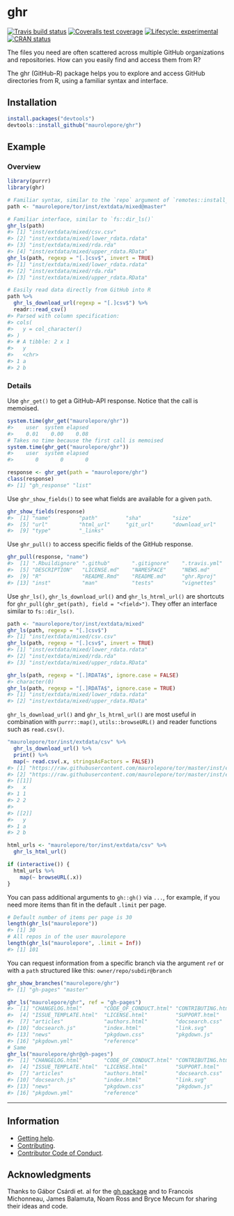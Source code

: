 
<!-- README.md is generated from README.Rmd. Please edit that file -->

# ghr

<!-- badges: start -->

[![Travis build
status](https://travis-ci.org/maurolepore/ghr.svg?branch=master)](https://travis-ci.org/maurolepore/ghr)
[![Coveralls test
coverage](https://coveralls.io/repos/github/maurolepore/ghr/badge.svg)](https://coveralls.io/r/maurolepore/ghr?branch=master)
[![Lifecycle:
experimental](https://img.shields.io/badge/lifecycle-experimental-orange.svg)](https://www.tidyverse.org/lifecycle/#experimental)
[![CRAN
status](https://www.r-pkg.org/badges/version/ghr)](https://cran.r-project.org/package=ghr)
<!-- badges: end -->

The files you need are often scattered across multiple GitHub
organizations and repositories. How can you easily find and access them
from R?

The ghr (GitHub-R) package helps you to explore and access GitHub
directories from R, using a familiar syntax and interface.

## Installation

``` r
install.packages("devtools")
devtools::install_github("maurolepore/ghr")
```

## Example

### Overview

``` r
library(purrr)
library(ghr)

# Familiar syntax, similar to the `repo` argument of `remotes::install_github()`
path <- "maurolepore/tor/inst/extdata/mixed@master"

# Familiar interface, similar to `fs::dir_ls()`
ghr_ls(path)
#> [1] "inst/extdata/mixed/csv.csv"          
#> [2] "inst/extdata/mixed/lower_rdata.rdata"
#> [3] "inst/extdata/mixed/rda.rda"          
#> [4] "inst/extdata/mixed/upper_rdata.RData"
ghr_ls(path, regexp = "[.]csv$", invert = TRUE)
#> [1] "inst/extdata/mixed/lower_rdata.rdata"
#> [2] "inst/extdata/mixed/rda.rda"          
#> [3] "inst/extdata/mixed/upper_rdata.RData"

# Easily read data directly from GitHub into R
path %>% 
  ghr_ls_download_url(regexp = "[.]csv$") %>% 
  readr::read_csv()
#> Parsed with column specification:
#> cols(
#>   y = col_character()
#> )
#> # A tibble: 2 x 1
#>   y    
#>   <chr>
#> 1 a    
#> 2 b
```

### Details

Use `ghr_get()` to get a GitHub-API response. Notice that the call is
memoised.

``` r
system.time(ghr_get("maurolepore/ghr"))
#>    user  system elapsed 
#>    0.01    0.00    0.08
# Takes no time because the first call is memoised
system.time(ghr_get("maurolepore/ghr"))
#>    user  system elapsed 
#>       0       0       0

response <- ghr_get(path = "maurolepore/ghr")
class(response)
#> [1] "gh_response" "list"
```

Use `ghr_show_fields()` to see what fields are available for a given
`path`.

``` r
ghr_show_fields(response)
#>  [1] "name"         "path"         "sha"          "size"        
#>  [5] "url"          "html_url"     "git_url"      "download_url"
#>  [9] "type"         "_links"
```

Use `ghr_pull()` to access specific fields of the GitHub response.

``` r
ghr_pull(response, "name")
#>  [1] ".Rbuildignore" ".github"       ".gitignore"    ".travis.yml"  
#>  [5] "DESCRIPTION"   "LICENSE.md"    "NAMESPACE"     "NEWS.md"      
#>  [9] "R"             "README.Rmd"    "README.md"     "ghr.Rproj"    
#> [13] "inst"          "man"           "tests"         "vignettes"
```

Use `ghr_ls()`, `ghr_ls_download_url()` and `ghr_ls_htrml_url()` are
shortcuts for `ghr_pull(ghr_get(path), field = "<field>")`. They offer
an interface similar to `fs::dir_ls()`.

``` r
path <- "maurolepore/tor/inst/extdata/mixed"
ghr_ls(path, regexp = "[.]csv$")
#> [1] "inst/extdata/mixed/csv.csv"
ghr_ls(path, regexp = "[.]csv$", invert = TRUE)
#> [1] "inst/extdata/mixed/lower_rdata.rdata"
#> [2] "inst/extdata/mixed/rda.rda"          
#> [3] "inst/extdata/mixed/upper_rdata.RData"

ghr_ls(path, regexp = "[.]RDATA$", ignore.case = FALSE)
#> character(0)
ghr_ls(path, regexp = "[.]RDATA$", ignore.case = TRUE)
#> [1] "inst/extdata/mixed/lower_rdata.rdata"
#> [2] "inst/extdata/mixed/upper_rdata.RData"
```

`ghr_ls_download_url()` and `ghr_ls_htrml_url()` are most useful in
combination with `purrr::map()`, `utils::browseURL()` and reader
functions such as `read.csv()`.

``` r
"maurolepore/tor/inst/extdata/csv" %>% 
  ghr_ls_download_url() %>% 
  print() %>% 
  map(~ read.csv(.x, stringsAsFactors = FALSE))
#> [1] "https://raw.githubusercontent.com/maurolepore/tor/master/inst/extdata/csv/csv1.csv"
#> [2] "https://raw.githubusercontent.com/maurolepore/tor/master/inst/extdata/csv/csv2.csv"
#> [[1]]
#>   x
#> 1 1
#> 2 2
#> 
#> [[2]]
#>   y
#> 1 a
#> 2 b
```

``` r
html_urls <- "maurolepore/tor/inst/extdata/csv" %>% 
  ghr_ls_html_url()

if (interactive()) {
  html_urls %>% 
    map(~ browseURL(.x))
}
```

You can pass additional arguments to `gh::gh()` via `...`, for example,
if you need more items than fit in the default `.limit` per page.

``` r
# Default number of items per page is 30
length(ghr_ls("maurolepore"))
#> [1] 30
# All repos in of the user maurolepore
length(ghr_ls("maurolepore", .limit = Inf))
#> [1] 101
```

You can request information from a specific branch via the argument
`ref` or with a `path` structured like this: `owner/repo/subdir@branch`

``` r
ghr_show_branches("maurolepore/ghr")
#> [1] "gh-pages" "master"

ghr_ls("maurolepore/ghr", ref = "gh-pages")
#>  [1] "CHANGELOG.html"       "CODE_OF_CONDUCT.html" "CONTRIBUTING.html"   
#>  [4] "ISSUE_TEMPLATE.html"  "LICENSE.html"         "SUPPORT.html"        
#>  [7] "articles"             "authors.html"         "docsearch.css"       
#> [10] "docsearch.js"         "index.html"           "link.svg"            
#> [13] "news"                 "pkgdown.css"          "pkgdown.js"          
#> [16] "pkgdown.yml"          "reference"
# Same
ghr_ls("maurolepore/ghr@gh-pages")
#>  [1] "CHANGELOG.html"       "CODE_OF_CONDUCT.html" "CONTRIBUTING.html"   
#>  [4] "ISSUE_TEMPLATE.html"  "LICENSE.html"         "SUPPORT.html"        
#>  [7] "articles"             "authors.html"         "docsearch.css"       
#> [10] "docsearch.js"         "index.html"           "link.svg"            
#> [13] "news"                 "pkgdown.css"          "pkgdown.js"          
#> [16] "pkgdown.yml"          "reference"
```

-----

## Information

  - [Getting help](SUPPORT.md).
  - [Contributing](CONTRIBUTING.md).
  - [Contributor Code of Conduct](CODE_OF_CONDUCT.md).

## Acknowledgments

Thanks to Gábor Csárdi et. al for the [gh
package](https://github.com/maurolepore/ghr) and to Francois Michonneau,
James Balamuta, Noam Ross and Bryce Mecum for sharing their ideas and
code.
